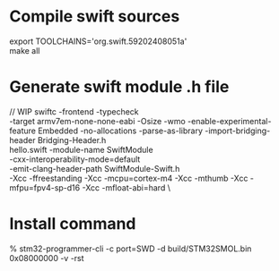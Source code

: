 # Compile swift sources
export TOOLCHAINS='org.swift.59202408051a' \
make all

# Generate swift module .h file
// WIP
swiftc -frontend -typecheck \
      -target armv7em-none-none-eabi -Osize -wmo -enable-experimental-feature Embedded -no-allocations -parse-as-library -import-bridging-header Bridging-Header.h \
       hello.swift -module-name SwiftModule \
       -cxx-interoperability-mode=default \
       -emit-clang-header-path SwiftModule-Swift.h \
       -Xcc -ffreestanding -Xcc -mcpu=cortex-m4 -Xcc -mthumb -Xcc -mfpu=fpv4-sp-d16 -Xcc -mfloat-abi=hard \

# Install command
% stm32-programmer-cli -c port=SWD -d build/STM32SMOL.bin 0x08000000 -v -rst
